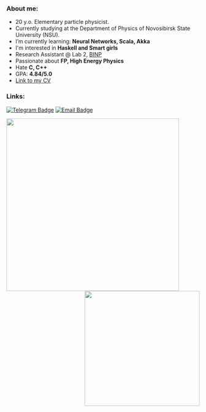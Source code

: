 ### About me:

- 20 y.o. Elementary particle physicist.
- Currently studying at the Department of Physics of Novosibirsk State University (NSU).
- I’m currently learning: **Neural Networks, Scala, Akka**
- I'm interested in **Haskell and Smart girls** 
- Research Assistant @ Lab 2, [BINP](https://www.inp.nsk.su/budker-institute-of-nuclear-physics)
- Passionate about **FP, High Energy Physics**
- Hate **C, C++**
- GPA: **4.84/5.0**
- [Link to my CV](https://docs.google.com/document/d/1r4DXIKd6BD4s7EwAozlHnKYQIqSpqqXrJ88ngEyucQk/edit?usp=sharing) 

### Links:

[![Telegram Badge](https://img.shields.io/badge/-Telegram-0088cc?style=for-the-badge&logo=appveyor&logo=Telegram&logoColor=white&color=blue)](https://t.me/NorthernStag)
[![Email Badge](https://img.shields.io/badge/-Email-0088cc?style=for-the-badge&logo=appveyor&logo=Gmail&logoColor=white&color=yellow)](mailto:daniilivanov1606@gmail.com)

<a href="https://github.com/anuraghazra/github-readme-stats">
  <img align="left" width="450" src="https://github-readme-stats.vercel.app/api?username=AliensWithdrawPeople&show_icons=true&theme=tokyonight&cache_seconds=1800" />
</a>

<a href="https://github.com/anuraghazra/github-readme-stats">
  <img align="right" width="300" src="https://github-readme-stats.vercel.app/api/top-langs/?username=AliensWithdrawPeople&show_icons=true&theme=cobalt&layout=compact" />
</a>
